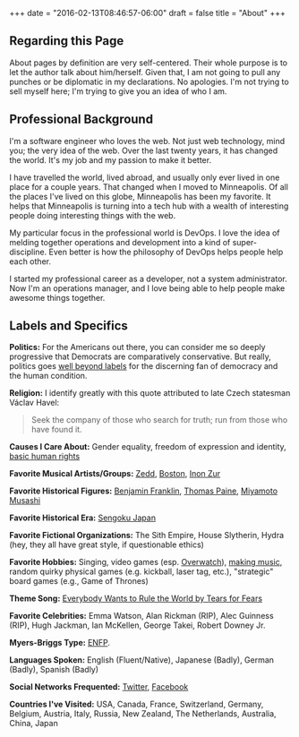 +++
date = "2016-02-13T08:46:57-06:00"
draft = false
title = "About"
+++

## Regarding this Page

About pages by definition are very self-centered. Their whole purpose is to let the author talk about him/herself. Given that, I am not going to pull any punches or be diplomatic in my declarations. No apologies. I'm not trying to sell myself here; I'm trying to give you an idea of who I am.

## Professional Background

I'm a software engineer who loves the web. Not just web technology, mind you; the very idea of the web. Over the last twenty years, it has changed the world. It's my job and my passion to make it better.

I have travelled the world, lived abroad, and usually only ever lived in one place for a couple years. That changed when I moved to Minneapolis. Of all the places I've lived on this globe, Minneapolis has been my favorite. It helps that Minneapolis is turning into a tech hub with a wealth of interesting people doing interesting things with the web.

My particular focus in the professional world is DevOps. I love the idea of melding together operations and development into a kind of super-discipline. Even better is how the philosophy of DevOps helps people help each other.

I started my professional career as a developer, not a system administrator. Now I'm an operations manager, and I love being able to help people make awesome things together.

## Labels and Specifics

__Politics:__ For the Americans out there, you can consider me so deeply progressive that Democrats are comparatively conservative. But really, politics goes [well beyond labels](http://www.the-american-interest.com/2016/02/17/the-seven-habits-of-highly-depolarizing-people/) for the discerning fan of democracy and the human condition.

__Religion:__ I identify greatly with this quote attributed to late Czech statesman Václav Havel:

> Seek the company of those who search for truth; run from those who have found it.

__Causes I Care About:__ Gender equality, freedom of expression and identity, [basic human rights](http://www.un.org/en/universal-declaration-human-rights/)

__Favorite Musical Artists/Groups:__ [Zedd](https://play.spotify.com/artist/2qxJFvFYMEDqd7ui6kSAcq), [Boston](https://play.spotify.com/artist/29kkCKKGXheHuoO829FxWK), [Inon Zur](https://play.spotify.com/artist/5tzixIjD4uBPCqZTljYvQi)

__Favorite Historical Figures:__ [Benjamin Franklin](https://en.wikipedia.org/wiki/Benjamin_Franklin), [Thomas Paine](https://en.wikipedia.org/wiki/Thomas_Paine), [Miyamoto Musashi](https://en.wikipedia.org/wiki/Miyamoto_Musashi)

__Favorite Historical Era:__ [Sengoku Japan](https://en.wikipedia.org/wiki/Sengoku_period)

__Favorite Fictional Organizations:__ The Sith Empire, House Slytherin, Hydra (hey, they all have great style, if questionable ethics)

__Favorite Hobbies:__ Singing, video games (esp. [Overwatch](http://us.battle.net/overwatch/en/)), [making music](https://soundcloud.com/mana-trance), random quirky physical games (e.g. kickball, laser tag, etc.), "strategic" board games (e.g., Game of Thrones)

__Theme Song:__ [Everybody Wants to Rule the World by Tears for Fears](https://www.youtube.com/watch?v=ST86JM1RPl0)

__Favorite Celebrities:__ Emma Watson, Alan Rickman (RIP), Alec Guinness (RIP), Hugh Jackman, Ian McKellen, George Takei, Robert Downey Jr.

__Myers-Briggs Type:__ [ENFP](http://www.humanmetrics.com/personality/enfp).

__Languages Spoken:__ English (Fluent/Native), Japanese (Badly), German (Badly), Spanish (Badly)

__Social Networks Frequented:__ [Twitter](https://twitter.com/bovermyer), [Facebook](https://www.facebook.com/ben.overmyer)

__Countries I've Visited:__ USA, Canada, France, Switzerland, Germany, Belgium, Austria, Italy, Russia, New Zealand, The Netherlands, Australia, China, Japan
